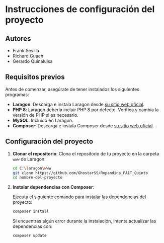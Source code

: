 # Instrucciones de configuración del proyecto

## Autores

- Frank Sevilla
- Richard Guach
- Gerardo Quinaluisa

## Requisitos previos

Antes de comenzar, asegúrate de tener instalados los siguientes programas:

- **Laragon**: Descarga e instala Laragon desde [su sitio web oficial](https://laragon.org/).
- **PHP 8**: Laragon debería incluir PHP 8 por defecto. Verifica y cambia la versión de PHP si es necesario.
- **MySQL**: Incluido en Laragon.
- **Composer**: Descarga e instala Composer desde [su sitio web oficial](https://getcomposer.org/).

## Configuración del proyecto

1. **Clonar el repositorio**: Clona el repositorio de tu proyecto en la carpeta `www` de Laragon.

    ```bash
    cd C:\laragon\www
    git clone https://github.com/GhostarSS/Ropandina_PAIT_Quinto
    cd nombre-del-proyecto
    ```

2. **Instalar dependencias con Composer**:

    Ejecuta el siguiente comando para instalar las dependencias del proyecto:

    ```bash
    composer install
    ```

    Si encuentras algún error durante la instalación, intenta actualizar las dependencias con:

    ```bash
    composer update
    ```
